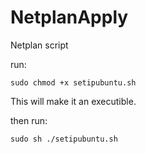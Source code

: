 # NetplanApply
Netplan script

run:

    sudo chmod +x setipubuntu.sh
This will make it an executible.

then run:

    sudo sh ./setipubuntu.sh
